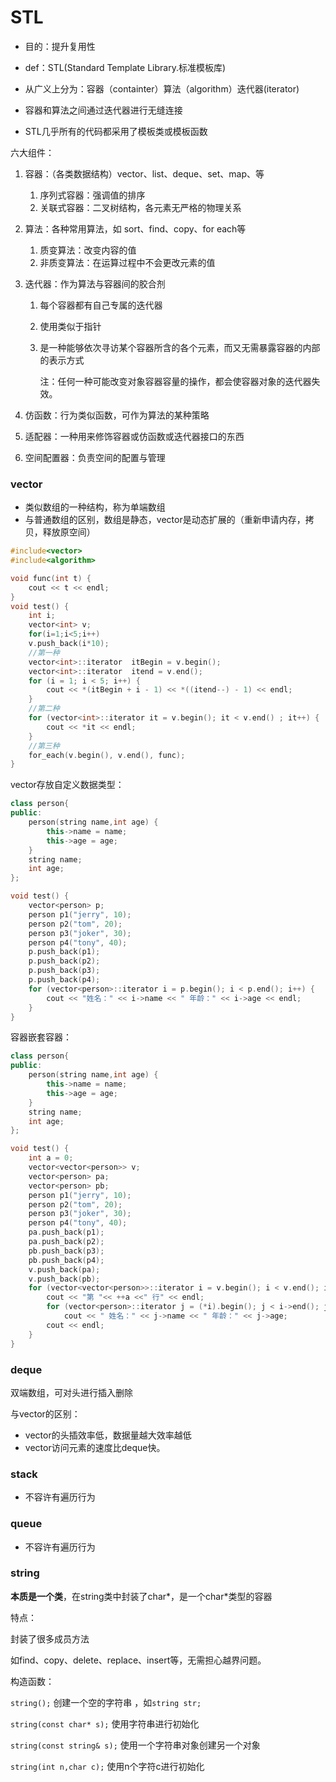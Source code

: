 # STL

- 目的：提升复用性

- def：STL(Standard Template Library.标准模板库)
- 从广义上分为：容器（containter）算法（algorithm）迭代器(iterator)

- 容器和算法之间通过迭代器进行无缝连接
- STL几乎所有的代码都采用了模板类或模板函数

六大组件：

1. 容器：（各类数据结构）vector、list、deque、set、map、等
   1. 序列式容器：强调值的排序
   2. 关联式容器：二叉树结构，各元素无严格的物理关系
   
2. 算法：各种常用算法，如 sort、find、copy、for each等
   1. 质变算法：改变内容的值
   2. 非质变算法：在运算过程中不会更改元素的值
   
3. 迭代器：作为算法与容器间的胶合剂
   1. 每个容器都有自己专属的迭代器
   
   2. 使用类似于指针
   
   3. 是一种能够依次寻访某个容器所含的各个元素，而又无需暴露容器的内部的表示方式
   
      注：任何一种可能改变对象容器容量的操作，都会使容器对象的迭代器失效。        
   
4. 仿函数：行为类似函数，可作为算法的某种策略

5. 适配器：一种用来修饰容器或仿函数或迭代器接口的东西

6. 空间配置器：负责空间的配置与管理

### vector

- 类似数组的一种结构，称为单端数组
- 与普通数组的区别，数组是静态，vector是动态扩展的（重新申请内存，拷贝，释放原空间）



```c++
#include<vector>
#include<algorithm>

void func(int t) {
	cout << t << endl;
}
void test() {
	int i;
	vector<int> v;
	for(i=1;i<5;i++)
	v.push_back(i*10);
	//第一种
	vector<int>::iterator  itBegin = v.begin();
	vector<int>::iterator  itend = v.end();
	for (i = 1; i < 5; i++) {
		cout << *(itBegin + i - 1) << *((itend--) - 1) << endl;
	}
	//第二种
	for (vector<int>::iterator it = v.begin(); it < v.end() ; it++) {
		cout << *it << endl;
	}
	//第三种
	for_each(v.begin(), v.end(), func);
}
```

vector存放自定义数据类型：

```c++
class person{
public:
	person(string name,int age) {
		this->name = name;
		this->age = age;
	}
	string name;
	int age;
};

void test() {
	vector<person> p;
	person p1("jerry", 10);
	person p2("tom", 20);
	person p3("joker", 30);
	person p4("tony", 40);
	p.push_back(p1);
	p.push_back(p2);
	p.push_back(p3);
	p.push_back(p4);
	for (vector<person>::iterator i = p.begin(); i < p.end(); i++) {
		cout << "姓名：" << i->name << " 年龄：" << i->age << endl;
	}
}
```

容器嵌套容器：

```c++
class person{
public:
	person(string name,int age) {
		this->name = name;
		this->age = age;
	}
	string name;
	int age;
};

void test() {
	int a = 0;
	vector<vector<person>> v;
	vector<person> pa;
	vector<person> pb;
	person p1("jerry", 10);
	person p2("tom", 20);
	person p3("joker", 30);
	person p4("tony", 40);
	pa.push_back(p1);
	pa.push_back(p2);
	pb.push_back(p3);
	pb.push_back(p4);
	v.push_back(pa);
	v.push_back(pb);
	for (vector<vector<person>>::iterator i = v.begin(); i < v.end(); i++) {
		cout << "第 "<< ++a <<" 行" << endl;
		for (vector<person>::iterator j = (*i).begin(); j < i->end(); j++)
			cout << " 姓名：" << j->name << " 年龄：" << j->age;
		cout << endl;
	}
}
```

### deque

双端数组，可对头进行插入删除

与vector的区别：

- vector的头插效率低，数据量越大效率越低
- vector访问元素的速度比deque快。

### stack

- 不容许有遍历行为

### queue

- 不容许有遍历行为

### string

**本质是一个类**，在string类中封装了char*，是一个char\*类型的容器

特点：

封装了很多成员方法

如find、copy、delete、replace、insert等，无需担心越界问题。

构造函数：

`string();`     					       创建一个空的字符串 ，如`string str;`

`string(const char* s);`        使用字符串进行初始化

`string(const string& s);`    使用一个字符串对象创建另一个对象

`string(int n,char c);`          使用n个字符c进行初始化 

